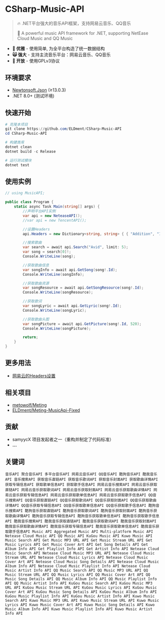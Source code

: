 # CSharp-Music-API

> 🔥 .NET平台强大的音乐API框架，支持网易云音乐、QQ音乐
>
> 🎵 A powerful music API framework for .NET, supporting NetEase Cloud Music and QQ Music

- **🍰 优雅** - 使用简单, 为全平台构造了统一数据结构
- **🙀 强大** - 支持主流音乐平台：网易云音乐、QQ音乐
- **🤩 开放** - 使用GPLv3协议

## 环境要求
- [Newtonsoft.Json](https://github.com/JamesNK/Newtonsoft.Json) (≥13.0.3)
- .NET 8.0+ (测试环境)

## 快速开始
```powershell
# 克隆本项目
git clone https://github.com/ELDment/CSharp-Music-API
cd CSharp-Music-API

# 构建类库
dotnet clean
dotnet build -c Release

# 运行测试模块
dotnet test
```

## 使用实例
```csharp
// using MusicAPI;

public class Program {
	static async Task Main(string[] args) {
		//声明平台API实例
		var api = new NeteaseAPI();
		//var api = new TencentAPI();

		//设置Headers
		api.Headers = new Dictionary<string, string> { { "Addition", "12345" } /*, { "Cookie", "Yours" }*/ };

		//搜索歌曲
		var search = await api.Search("Avid", limit: 5);
		var song = search[0]!;
		Console.WriteLine(song);

		//获取歌曲信息
		var songInfo = await api.GetSong(song!.Id);
		Console.WriteLine(songInfo);

		//获取歌曲资源
		var songResource = await api.GetSongResource(song!.Id);
		Console.WriteLine(songResource);

		//获取歌词
		var songLyric = await api.GetLyric(song!.Id);
		Console.WriteLine(songLyric);

		//获取歌曲头图
		var songPicture = await api.GetPicture(song!.Id, 520);
		Console.WriteLine(songPicture);

		return;
	}
}
```

## 更多用法
 - [网易云的Headers设置](https://github.com/metowolf/Meting/wiki/special-for-netease)

## 相关项目
 - [metowolf/Meting](https://github.com/metowolf/Meting)
 - [ELDment/Meting-MusicApi-Fixed](https://github.com/ELDment/Meting-MusicApi-Fixed)

## 贡献
- samyycX 项目发起者之一（重构并制定了代码标准）
- **...**

## 关键词
```
音乐API 聚合音乐API 多平台音乐API 网易云音乐API QQ音乐API 酷狗音乐API 酷我音乐API 音乐搜索API 获取音乐直链API 获取音乐歌词API 获取音乐封面API 获取歌曲详情API 获取专辑信息API 获取歌单信息API 获取歌手信息API 网易云音乐搜索API 网易云音乐获取直链API 网易云音乐获取歌词API 网易云音乐获取封面API 网易云音乐获取歌曲详情API 网易云音乐获取专辑信息API 网易云音乐获取歌单信息API 网易云音乐获取歌手信息API QQ音乐搜索API QQ音乐获取直链API QQ音乐获取歌词API QQ音乐获取封面API QQ音乐获取歌曲详情API QQ音乐获取专辑信息API QQ音乐获取歌单信息API QQ音乐获取歌手信息API 酷狗音乐搜索API 酷狗音乐获取直链API 酷狗音乐获取歌词API 酷狗音乐获取封面API 酷狗音乐获取歌曲详情API 酷狗音乐获取专辑信息API 酷狗音乐获取歌单信息API 酷狗音乐获取歌手信息API 酷我音乐搜索API 酷我音乐获取直链API 酷我音乐获取歌词API 酷我音乐获取封面API 酷我音乐获取歌曲详情API 酷我音乐获取专辑信息API 酷我音乐获取歌单信息API 酷我音乐获取歌手信息API Music API Aggregated Music API Multi-platform Music API Netease Cloud Music API QQ Music API KuGou Music API Kuwo Music API Music Search API Get Music MP3 URL API Get Music Stream URL API Get Music Lyrics API Get Music Cover Art API Get Song Details API Get Album Info API Get Playlist Info API Get Artist Info API Netease Cloud Music Search API Netease Cloud Music MP3 URL API Netease Cloud Music Stream URL API Netease Cloud Music Lyrics API Netease Cloud Music Cover Art API Netease Cloud Music Song Details API Netease Cloud Music Album Info API Netease Cloud Music Playlist Info API Netease Cloud Music Artist Info API QQ Music Search API QQ Music MP3 URL API QQ Music Stream URL API QQ Music Lyrics API QQ Music Cover Art API QQ Music Song Details API QQ Music Album Info API QQ Music Playlist Info API QQ Music Artist Info API KuGou Music Search API KuGou Music MP3 URL API KuGou Music Stream URL API KuGou Music Lyrics API KuGou Music Cover Art API KuGou Music Song Details API KuGou Music Album Info API KuGou Music Playlist Info API KuGou Music Artist Info API Kuwo Music Search API Kuwo Music MP3 URL API Kuwo Music Stream URL API Kuwo Music Lyrics API Kuwo Music Cover Art API Kuwo Music Song Details API Kuwo Music Album Info API Kuwo Music Playlist Info API Kuwo Music Artist Info API
```
